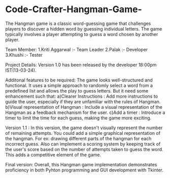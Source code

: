 # Code-Crafter-Hangman-Game-
The Hangman game is a classic word-guessing game that challenges players to discover a hidden word by guessing individual letters. The game typically involves a player attempting to guess a word chosen by another player.


Team Member:
1.Kriti Aggarwal :- Team Leader
2.Palak          :- Developer
3.Khushi         :- Tester

Project Details:
Version 1.0 has been released by the developer  18:00pm IST(13-03-24).

Additonal features to be required:
The game looks well-structured and functional. It uses a simple approach to randomly select a word from a predefined list and allows the play to guess letters. But it need some enhancement such that:
a)Clearer Instructions : Add more instructions to guide the user, especially if they are unfamiliar with the rules of Hangman.
b)Visual representation of Hangman : Include a visual representation of the Hangman as a feedback mechanism for the user.
c)Add a timer : Introduce a timer to limit the time for each guess, making the game more exciting.

Version 1.1 : In this version, the game doesn't visually represent the number of remaining attempts. You could add a simple graphical representation of the hangman. For ex: drawing different parts of the hangman for each incorrect guess. Also can implement a scoring system by keeping track of the user's score based on the number of attempts taken to guess the word. This adds a competitive element of the game.

Final version: Overall, this Hangman game implementation demonstrates proficiency in both Pyhton programming and GUI development with Tkinter.
